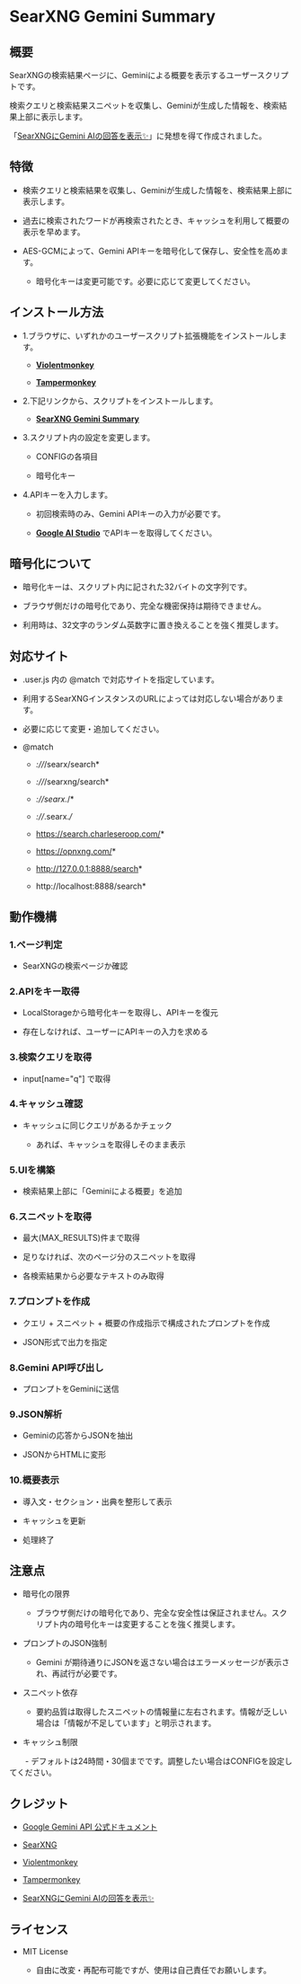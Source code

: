 # SearXNG Gemini Summary

## 概要

SearXNGの検索結果ページに、Geminiによる概要を表示するユーザースクリプトです。

検索クエリと検索結果スニペットを収集し、Geminiが生成した情報を、検索結果上部に表示します。

「[SearXNGにGemini AIの回答を表示✨️](https://github.com/koyasi777/searxng-gemini-answer-injector)」に発想を得て作成されました。

## 特徴

- 検索クエリと検索結果を収集し、Geminiが生成した情報を、検索結果上部に表示します。

- 過去に検索されたワードが再検索されたとき、キャッシュを利用して概要の表示を早めます。

- AES-GCMによって、Gemini APIキーを暗号化して保存し、安全性を高めます。

  - 暗号化キーは変更可能です。必要に応じて変更してください。

## インストール方法

- 1.ブラウザに、いずれかのユーザースクリプト拡張機能をインストールします。

  - **[Violentmonkey](https://violentmonkey.github.io/)**

  - **[Tampermonkey](https://www.tampermonkey.net/)**

- 2.下記リンクから、スクリプトをインストールします。

  - **[SearXNG Gemini Summary]()**
 
- 3.スクリプト内の設定を変更します。

  - CONFIGの各項目

  - 暗号化キー

- 4.APIキーを入力します。

  - 初回検索時のみ、Gemini APIキーの入力が必要です。

  - **[Google AI Studio](https://aistudio.google.com/api-keys)** でAPIキーを取得してください。
 
## 暗号化について

- 暗号化キーは、スクリプト内に記された32バイトの文字列です。

- ブラウザ側だけの暗号化であり、完全な機密保持は期待できません。

- 利用時は、32文字のランダム英数字に置き換えることを強く推奨します。


## 対応サイト

- .user.js 内の @match で対応サイトを指定しています。

- 利用するSearXNGインスタンスのURLによっては対応しない場合があります。

- 必要に応じて変更・追加してください。

- @match

  - *://*/searx/search*
 
  - *://*/searxng/search*
 
  - *://searx.*/*
 
  - *://*.searx.*/*
 
  - https://search.charleseroop.com/*
 
  - https://opnxng.com/*
 
  - http://127.0.0.1:8888/search*
 
  - http://localhost:8888/search*

## 動作機構

### 1.ページ判定

- SearXNGの検索ページか確認

### 2.APIをキー取得

- LocalStorageから暗号化キーを取得し、APIキーを復元

- 存在しなければ、ユーザーにAPIキーの入力を求める

### 3.検索クエリを取得

- input[name="q"] で取得

### 4.キャッシュ確認

- キャッシュに同じクエリがあるかチェック

  - あれば、キャッシュを取得しそのまま表示

### 5.UIを構築

- 検索結果上部に「Geminiによる概要」を追加

### 6.スニペットを取得

- 最大(MAX_RESULTS)件まで取得

- 足りなければ、次のページ分のスニペットを取得

- 各検索結果から必要なテキストのみ取得

### 7.プロンプトを作成

- クエリ + スニペット + 概要の作成指示で構成されたプロンプトを作成

- JSON形式で出力を指定

### 8.Gemini API呼び出し

- プロンプトをGeminiに送信

### 9.JSON解析

- Geminiの応答からJSONを抽出

- JSONからHTMLに変形

### 10.概要表示

- 導入文・セクション・出典を整形して表示

- キャッシュを更新

- 処理終了

## 注意点

- 暗号化の限界

  - ブラウザ側だけの暗号化であり、完全な安全性は保証されません。スクリプト内の暗号化キーは変更することを強く推奨します。

- プロンプトのJSON強制

  - Gemini が期待通りにJSONを返さない場合はエラーメッセージが表示され、再試行が必要です。

- スニペット依存

  - 要約品質は取得したスニペットの情報量に左右されます。情報が乏しい場合は「情報が不足しています」と明示されます。

- キャッシュ制限

　　- デフォルトは24時間・30個までです。調整したい場合はCONFIGを設定してください。

## クレジット

- [Google Gemini API 公式ドキュメント](https://ai.google.dev/)

- [SearXNG](https://github.com/searxng/searxng)

- [Violentmonkey](https://violentmonkey.github.io/)

- [Tampermonkey](https://www.tampermonkey.net/)

- [SearXNGにGemini AIの回答を表示✨️](https://github.com/koyasi777/searxng-gemini-answer-injector)

## ライセンス

- MIT License

  - 自由に改変・再配布可能ですが、使用は自己責任でお願いします。

